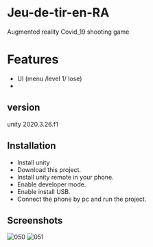 # Jeu-de-tir-en-RA
Augmented reality Covid_19 shooting game 

# Features
* UI (menu /level 1/ lose)
* 

## version
unity 2020.3.26.f1

## Installation
* Install unity
* Download this project.
* Install unity remote in your phone.
* Enable developer mode.
* Enable install USB.
* Connect the phone by pc and run the project.

## Screenshots
![050](https://github.com/nahla-educate/Jeu-de-tir-en-RA/assets/80469651/31254179-981a-46fe-8a76-9354581ed6a3)
![051](https://github.com/nahla-educate/Jeu-de-tir-en-RA/assets/80469651/64f5e3a0-fb01-4704-9c29-97983963f3f4)
